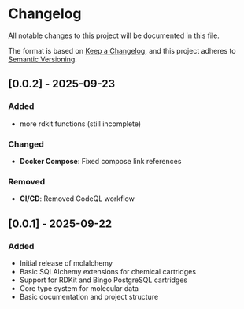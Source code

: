 # Changelog

All notable changes to this project will be documented in this file.

The format is based on [Keep a Changelog](https://keepachangelog.com/en/1.0.0/),
and this project adheres to [Semantic Versioning](https://semver.org/spec/v2.0.0.html).

## [0.0.2] - 2025-09-23

### Added
- more rdkit functions (still incomplete)

### Changed
- **Docker Compose**: Fixed compose link references

### Removed
- **CI/CD**: Removed CodeQL workflow


## [0.0.1] - 2025-09-22

### Added
- Initial release of molalchemy
- Basic SQLAlchemy extensions for chemical cartridges
- Support for RDKit and Bingo PostgreSQL cartridges
- Core type system for molecular data
- Basic documentation and project structure
